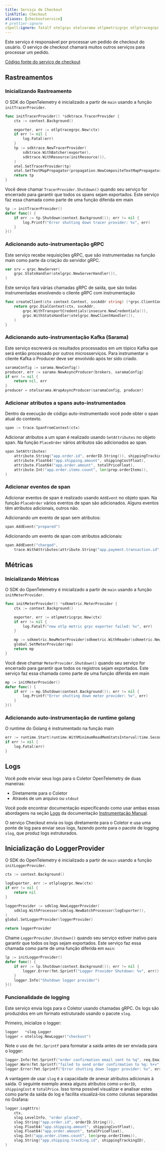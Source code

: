 ```yaml
---
title: Serviço de Checkout
linkTitle: Checkout
aliases: [checkoutservice]
# prettier-ignore
cSpell:ignore: fatalf otelgrpc otelsarama otlpmetricgrpc otlptracegrpc sarama sdkmetric sdktrace
---
```


Este serviço é responsável por processar um pedido de checkout do usuário. O
serviço de checkout chamará muitos outros serviços para processar um pedido.

[Código fonte do serviço de checkout](https://github.com/open-telemetry/opentelemetry-demo/blob/main/src/checkout/)

## Rastreamentos

### Inicializando Rastreamento

O SDK do OpenTelemetry é inicializado a partir de `main` usando a função `initTracerProvider`.

```go
func initTracerProvider() *sdktrace.TracerProvider {
    ctx := context.Background()

    exporter, err := otlptracegrpc.New(ctx)
    if err != nil {
        log.Fatal(err)
    }
    tp := sdktrace.NewTracerProvider(
        sdktrace.WithBatcher(exporter),
        sdktrace.WithResource(initResource()),
    )
    otel.SetTracerProvider(tp)
    otel.SetTextMapPropagator(propagation.NewCompositeTextMapPropagator(propagation.TraceContext{}, propagation.Baggage{}))
    return tp
}
```

Você deve chamar `TracerProvider.Shutdown()` quando seu serviço for encerrado para
garantir que todos os spans sejam exportados. Este serviço faz essa chamada como parte de uma
função diferida em main

```go
tp := initTracerProvider()
defer func() {
    if err := tp.Shutdown(context.Background()); err != nil {
        log.Printf("Error shutting down tracer provider: %v", err)
    }
}()
```

### Adicionando auto-instrumentação gRPC

Este serviço recebe requisições gRPC, que são instrumentadas na função main
como parte da criação do servidor gRPC.

```go
var srv = grpc.NewServer(
    grpc.StatsHandler(otelgrpc.NewServerHandler()),
)
```

Este serviço fará várias chamadas gRPC de saída, que são todas instrumentadas
envolvendo o cliente gRPC com instrumentação

```go
func createClient(ctx context.Context, svcAddr string) (*grpc.ClientConn, error) {
    return grpc.DialContext(ctx, svcAddr,
        grpc.WithTransportCredentials(insecure.NewCredentials()),
        grpc.WithStatsHandler(otelgrpc.NewClientHandler()),
    )
}
```

### Adicionando auto-instrumentação Kafka (Sarama)

Este serviço escreverá os resultados processados em um tópico Kafka que será então
processado por outros microsserviços. Para instrumentar o cliente Kafka
o Producer deve ser envolvido após ter sido criado.

```go
saramaConfig := sarama.NewConfig()
producer, err := sarama.NewAsyncProducer(brokers, saramaConfig)
if err != nil {
    return nil, err
}
producer = otelsarama.WrapAsyncProducer(saramaConfig, producer)
```

### Adicionar atributos a spans auto-instrumentados

Dentro da execução de código auto-instrumentado você pode obter o span atual do
contexto.

```go
span := trace.SpanFromContext(ctx)
```

Adicionar atributos a um span é realizado usando `SetAttributes` no objeto
span. Na função `PlaceOrder` vários atributos são adicionados ao span.

```go
span.SetAttributes(
    attribute.String("app.order.id", orderID.String()), shippingTrackingAttribute,
    attribute.Float64("app.shipping.amount", shippingCostFloat),
    attribute.Float64("app.order.amount", totalPriceFloat),
    attribute.Int("app.order.items.count", len(prep.orderItems)),
)
```

### Adicionar eventos de span

Adicionar eventos de span é realizado usando `AddEvent` no objeto span. Na
função `PlaceOrder` vários eventos de span são adicionados. Alguns eventos têm atributos
adicionais, outros não.

Adicionando um evento de span sem atributos:

```go
span.AddEvent("prepared")
```

Adicionando um evento de span com atributos adicionais:

```go
span.AddEvent("charged",
    trace.WithAttributes(attribute.String("app.payment.transaction.id", txID)))
```

## Métricas

### Inicializando Métricas

O SDK do OpenTelemetry é inicializado a partir de `main` usando a função `initMeterProvider`.

```go
func initMeterProvider() *sdkmetric.MeterProvider {
    ctx := context.Background()

    exporter, err := otlpmetricgrpc.New(ctx)
    if err != nil {
        log.Fatalf("new otlp metric grpc exporter failed: %v", err)
    }

    mp := sdkmetric.NewMeterProvider(sdkmetric.WithReader(sdkmetric.NewPeriodicReader(exporter)))
    global.SetMeterProvider(mp)
    return mp
}
```

Você deve chamar `MeterProvider.Shutdown()` quando seu serviço for encerrado para
garantir que todos os registros sejam exportados. Este serviço faz essa chamada como parte de uma
função diferida em main

```go
mp := initMeterProvider()
defer func() {
    if err := mp.Shutdown(context.Background()); err != nil {
        log.Printf("Error shutting down meter provider: %v", err)
    }
}()
```

### Adicionando auto-instrumentação de runtime golang

O runtime do Golang é instrumentado na função main

```go
err := runtime.Start(runtime.WithMinimumReadMemStatsInterval(time.Second))
if err != nil {
    log.Fatal(err)
}
```

## Logs

Você pode enviar seus logs para o Coletor OpenTelemetry de duas maneiras:

- Diretamente para o Coletor
- Através de um arquivo ou `stdout`

Você pode encontrar documentação especificando como usar ambas essas abordagens na
seção [Logs](/docs/languages/go/instrumentation/#logs) da
documentação [Instrumentação Manual](/docs/languages/go/instrumentation/).

O serviço Checkout envia os logs diretamente para o Coletor e usa uma
ponte de log para enviar seus logs, fazendo ponte para o pacote de logging `slog`, que produz
logs estruturados.

## Inicialização do LoggerProvider

O SDK do OpenTelemetry é inicializado a partir de `main` usando a função `initLoggerProvider`.

```go
ctx := context.Background()

logExporter, err := otlploggrpc.New(ctx)
if err != nil {
	return nil
}

loggerProvider := sdklog.NewLoggerProvider(
	sdklog.WithProcessor(sdklog.NewBatchProcessor(logExporter)),
)
global.SetLoggerProvider(loggerProvider)

return loggerProvider
```

Chame `LoggerProvider.Shutdown()` quando seu serviço estiver inativo para garantir que todos os logs
sejam exportados. Este serviço faz essa chamada como parte de uma função diferida em
`main`:

```go
lp := initLoggerProvider()
defer func() {
	if err := lp.Shutdown(context.Background()); err != nil {
		logger.Error(fmt.Sprintf("Logger Provider Shutdown: %v", err))
	}
	logger.Info("Shutdown logger provider")
}()
```

### Funcionalidade de logging

Este serviço envia logs para o Coletor usando chamadas gRPC. Os logs são produzidos
em um formato estruturado usando o pacote `slog`.

Primeiro, inicialize o logger:

```go
logger   *slog.Logger
logger = otelslog.NewLogger("checkout")
```

Note o uso de `fmt.Sprintf` para formatar a saída antes de ser enviada para o
logger:

```go
logger.Info(fmt.Sprintf("order confirmation email sent to %q", req.Email))
logger.Warn(fmt.Sprintf("failed to send order confirmation to %q: %+v", req.Email, err))
logger.Error(fmt.Sprintf("Error shutting down logger provider: %v", err))
```

A vantagem de usar `slog` é a capacidade de anexar atributos adicionais à
saída. O seguinte exemplo anexa alguns atributos como `orderID`,
`shippingCost` e `totalPrice`. Isso torna possível visualizar e analisar estes
como parte da saída do log e facilita visualizá-los como colunas separadas
no Grafana:

```go
logger.LogAttrs(
    ctx,
    slog.LevelInfo, "order placed",
    slog.String("app.order.id", orderID.String()),
    slog.Float64("app.shipping.amount", shippingCostFloat),
    slog.Float64("app.order.amount", totalPriceFloat),
    slog.Int("app.order.items.count", len(prep.orderItems)),
    slog.String("app.shipping.tracking.id", shippingTrackingID),
)
```
